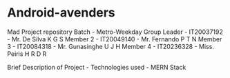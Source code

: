 # Android-avenders
Mad Project repository
Batch - Metro-Weekday
Group Leader - IT20037192 - Mr. De Silva K G S 
Member 2 - IT20049140 - Mr. Fernando P T N 
Member 3 - IT20084318 - Mr. Gunasinghe U J H 
Member 4 - IT20236328 - Miss. Peiris H R D R 

Brief Description of Project -
Technologies used - MERN Stack
